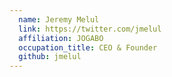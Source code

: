 ```yaml
---
  name: Jeremy Melul
  link: https://twitter.com/jmelul
  affiliation: JOGABO
  occupation_title: CEO & Founder
  github: jmelul
---
```

